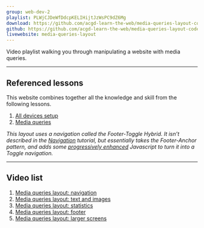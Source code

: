 ```yaml
---
group: web-dev-2
playlist: PLWjCJDeWfDdcpKELIHijtJzWsPC9dZ6Mg
download: https://github.com/acgd-learn-the-web/media-queries-layout-code/archive/master.zip
github: https://github.com/acgd-learn-the-web/media-queries-layout-code
livewebsite: media-queries-layout
---
```


Video playlist walking you through manipulating a website with media queries.

---

## Referenced lessons

This website combines together all the knowledge and skill from the following lessons.

1. [All devices setup](/topics/all-devices-setup/)
2. [Media queries](/topics/media-queries/)

*This layout uses a navigation called the Footer-Toggle Hybrid. It isn’t described in the [Navigation](/topics/navigation/) tutorial, but essentially takes the Footer-Anchor pattern, and adds some [progressively enhanced](/topics/progressive-enhacement/) Javascript to turn it into a Toggle navigation.*

---

## Video list

1. [Media queries layout: navigation](https://www.youtube.com/watch?v=h3NDW1K2MzE&list=PLWjCJDeWfDdeqVQIGvk_yAd-O_Y3aY-z7&index=1)
2. [Media queries layout: text and images](https://www.youtube.com/watch?v=t8rVXUb_IEA&list=PLWjCJDeWfDdeqVQIGvk_yAd-O_Y3aY-z7&index=2)
3. [Media queries layout: statistics](https://www.youtube.com/watch?v=JTjFCQVdUaw&list=PLWjCJDeWfDdeqVQIGvk_yAd-O_Y3aY-z7&index=3)
4. [Media queries layout: footer](https://www.youtube.com/watch?v=666RguQaq2k&list=PLWjCJDeWfDdeqVQIGvk_yAd-O_Y3aY-z7&index=4)
5. [Media queries layout: larger screens](https://www.youtube.com/watch?v=Q-XS4dmQrK4&list=PLWjCJDeWfDdeqVQIGvk_yAd-O_Y3aY-z7&index=5)
